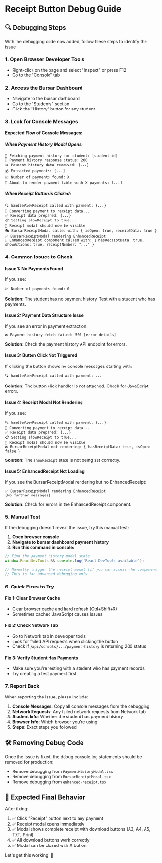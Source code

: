 # Receipt Button Debug Guide

## 🔍 Debugging Steps

With the debugging code now added, follow these steps to identify the issue:

### 1. **Open Browser Developer Tools**
- Right-click on the page and select "Inspect" or press F12
- Go to the "Console" tab

### 2. **Access the Bursar Dashboard**
- Navigate to the bursar dashboard
- Go to the "Students" section
- Click the "History" button for any student

### 3. **Look for Console Messages**

#### **Expected Flow of Console Messages:**

##### When Payment History Modal Opens:
```
🔄 Fetching payment history for student: [student-id]
📡 Payment history response status: 200
📊 Payment history data received: {...}
💰 Extracted payments: [...]
📈 Number of payments found: X
🎯 About to render payment table with X payments: [...]
```

##### When Receipt Button is Clicked:
```
🔍 handleViewReceipt called with payment: {...}
📄 Converting payment to receipt data...
✅ Receipt data prepared: {...}
📋 Setting showReceipt to true...
🎯 Receipt modal should now be visible
🎭 BursarReceiptModal called with: { isOpen: true, receiptData: true }
✅ BursarReceiptModal rendering EnhancedReceipt
🧾 EnhancedReceipt component called with: { hasReceiptData: true, showActions: true, receiptNumber: "..." }
```

### 4. **Common Issues to Check**

#### **Issue 1: No Payments Found**
If you see:
```
📈 Number of payments found: 0
```
**Solution**: The student has no payment history. Test with a student who has payments.

#### **Issue 2: Payment Data Structure Issue**
If you see an error in payment extraction:
```
❌ Payment history fetch failed: 500 [error details]
```
**Solution**: Check the payment history API endpoint for errors.

#### **Issue 3: Button Click Not Triggered**
If clicking the button shows no console messages starting with:
```
🔍 handleViewReceipt called with payment: ...
```
**Solution**: The button click handler is not attached. Check for JavaScript errors.

#### **Issue 4: Receipt Modal Not Rendering**
If you see:
```
🔍 handleViewReceipt called with payment: {...}
📄 Converting payment to receipt data...
✅ Receipt data prepared: {...}
📋 Setting showReceipt to true...
🎯 Receipt modal should now be visible
❌ BursarReceiptModal not rendering: { hasReceiptData: true, isOpen: false }
```
**Solution**: The `showReceipt` state is not being set correctly.

#### **Issue 5: EnhancedReceipt Not Loading**
If you see the BursarReceiptModal rendering but no EnhancedReceipt:
```
✅ BursarReceiptModal rendering EnhancedReceipt
[No further messages]
```
**Solution**: Check for errors in the EnhancedReceipt component.

### 5. **Manual Test**

If the debugging doesn't reveal the issue, try this manual test:

1. **Open browser console**
2. **Navigate to bursar dashboard payment history**
3. **Run this command in console:**
```javascript
// Find the payment history modal state
window.ReactDevTools && console.log('React DevTools available');

// Manually trigger the receipt modal (if you can access the component state)
// This is for advanced debugging only
```

### 6. **Quick Fixes to Try**

#### **Fix 1: Clear Browser Cache**
- Clear browser cache and hard refresh (Ctrl+Shift+R)
- Sometimes cached JavaScript causes issues

#### **Fix 2: Check Network Tab**
- Go to Network tab in developer tools
- Look for failed API requests when clicking the button
- Check if `/api/schools/.../payment-history` is returning 200 status

#### **Fix 3: Verify Student Has Payments**
- Make sure you're testing with a student who has payment records
- Try creating a test payment first

### 7. **Report Back**

When reporting the issue, please include:

1. **Console Messages**: Copy all console messages from the debugging
2. **Network Requests**: Any failed network requests from Network tab
3. **Student Info**: Whether the student has payment history
4. **Browser Info**: Which browser you're using
5. **Steps**: Exact steps you followed

## 🛠️ Removing Debug Code

Once the issue is fixed, the debug console.log statements should be removed for production:

- Remove debugging from `PaymentHistoryModal.tsx`
- Remove debugging from `BursarReceiptModal.tsx` 
- Remove debugging from `enhanced-receipt.tsx`

## 🎯 Expected Final Behavior

After fixing:

1. ✅ Click "Receipt" button next to any payment
2. ✅ Receipt modal opens immediately
3. ✅ Modal shows complete receipt with download buttons (A3, A4, A5, TXT, Print)
4. ✅ All download buttons work correctly
5. ✅ Modal can be closed with X button

Let's get this working! 🚀

